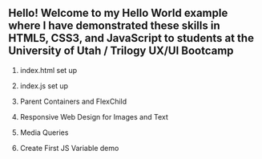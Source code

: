 ## Hello! Welcome to my Hello World example where I have demonstrated these skills in HTML5, CSS3, and JavaScript to students at the University of Utah / Trilogy UX/UI Bootcamp

1. index.html set up 

2. index.js set up

3. Parent Containers and FlexChild

4. Responsive Web Design for Images and Text 

5. Media Queries 

6. Create First JS Variable demo